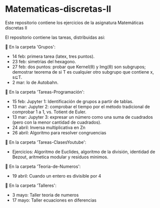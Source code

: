 # Matematicas-discretas-II
Este repositorio contiene los ejercicios de la asignatura Matemáticas discretas II


El repositorio contiene las tareas, distribuidas asi:

🔴 En la carpeta 'Grupos':
- 14 feb: primera tarea (latex, tres puntos).
- 23 feb: simetrias del hexagono.
- 27 feb: dos puntos: probar que Kernel(θ) y Img(θ) son subgrupos; demostrar teorema de si T es cualquier otro subgrupo que contiene x, s⊆T.
- 2 mar: lo de Autobahn.

🔴 En la carpeta 'Tareas-Programación':
- 15 feb: Jupyter 1: Identificación de grupos a partir de tablas.
- 13 mar: Jupyter 2: comprobar el tiempo por el método tradicional de comprobar 1 a 1, vs. Totient de Euler.
- 13 mar: Jupyter 3: expresar un número como una suma de cuadrados (pero con la menor cantidad de cuadrados).
- 24 abril: Inversa multiplicativa en Zn
- 26 abril: Algoritmo para resolver congruencias

🔴 En la carpeta 'Tareas-ClasesYoutube':
- Ejercicios: Algoritmo de Euclides, algoritmo de la división, 
identidad de Bezout, aritmetica modular y residuos minimos. 

🔴 En la carpeta 'Teoria-de-Numeros':
- 19 abril: Cuando un entero es divisible por 4

🔴 En la carpeta 'Talleres':
- 3 mayo: Taller teoria de numeros
- 17 mayo: Taller ecuaciones en diferencias

